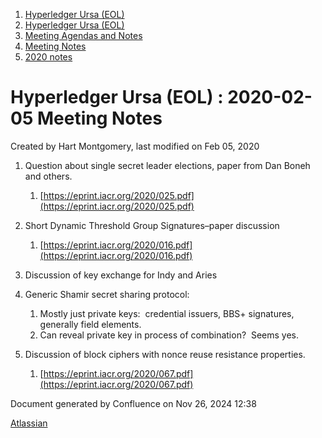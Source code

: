 1. [Hyperledger Ursa (EOL)](index.html)
2. [Hyperledger Ursa (EOL)](19595269.html)
3. [Meeting Agendas and Notes](Meeting-Agendas-and-Notes_19603313.html)
4. [Meeting Notes](Meeting-Notes_19611649.html)
5. [2020 notes](2020-notes_19611911.html)

# Hyperledger Ursa (EOL) : 2020-02-05 Meeting Notes

Created by Hart Montgomery, last modified on Feb 05, 2020

1. Question about single secret leader elections, paper from Dan Boneh and others.
   
   1. [https://eprint.iacr.org/2020/025.pdf](https://eprint.iacr.org/2020/025.pdf)
2. Short Dynamic Threshold Group Signatures–paper discussion
   
   1. [https://eprint.iacr.org/2020/016.pdf](https://eprint.iacr.org/2020/016.pdf)
3. Discussion of key exchange for Indy and Aries
4. Generic Shamir secret sharing protocol:  
   
   1. Mostly just private keys:  credential issuers, BBS+ signatures, generally field elements.
   2. Can reveal private key in process of combination?  Seems yes.
5. Discussion of block ciphers with nonce reuse resistance properties.
   
   1. [https://eprint.iacr.org/2020/067.pdf](https://eprint.iacr.org/2020/067.pdf)

Document generated by Confluence on Nov 26, 2024 12:38

[Atlassian](http://www.atlassian.com/)
